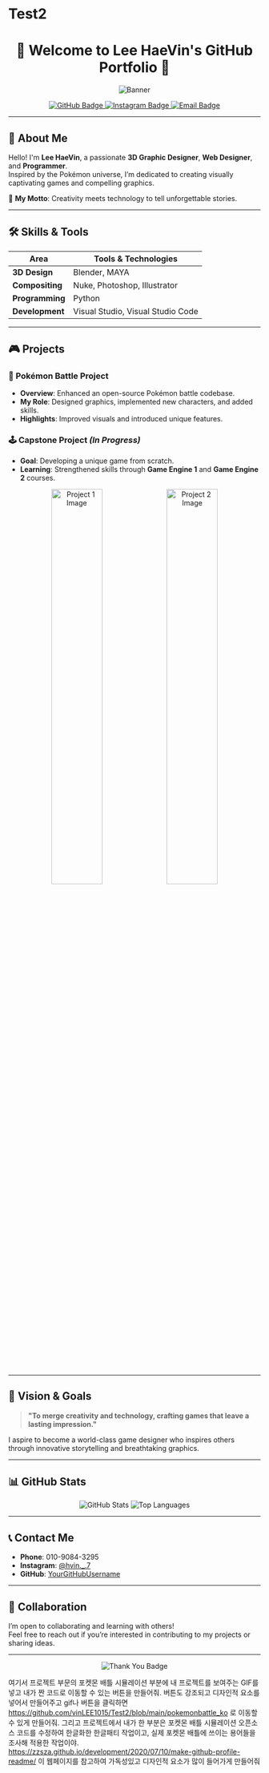 # Test2
<h1 align="center">🌟 Welcome to Lee HaeVin's GitHub Portfolio 🌟</h1>

<p align="center">
  <img src="https://via.placeholder.com/800x200.png?text=Welcome+to+My+World" alt="Banner" />
</p>

<p align="center">
  <a href="[(https://github.com/vinLEE1015)]">
    <img src="https://img.shields.io/badge/GitHub-181717?style=for-the-badge&logo=github&logoColor=white" alt="GitHub Badge">
  </a>
  <a href="https://www.instagram.com/hvin._.7">
    <img src="https://img.shields.io/badge/Instagram-E4405F?style=for-the-badge&logo=instagram&logoColor=white" alt="Instagram Badge">
  </a>
  <a href="mailto:your.email@example.com">
    <img src="https://img.shields.io/badge/Email-D14836?style=for-the-badge&logo=gmail&logoColor=white" alt="Email Badge">
  </a>
</p>

---

## 👋 About Me

Hello! I'm **Lee HaeVin**, a passionate **3D Graphic Designer**, **Web Designer**, and **Programmer**.  
Inspired by the Pokémon universe, I’m dedicated to creating visually captivating games and compelling graphics.  

🌟 **My Motto**: Creativity meets technology to tell unforgettable stories.  

---

## 🛠️ Skills & Tools

| Area             | Tools & Technologies                   |
|------------------|----------------------------------------|
| **3D Design**    | Blender, MAYA                         |
| **Compositing**  | Nuke, Photoshop, Illustrator          |
| **Programming**  | Python                                |
| **Development**  | Visual Studio, Visual Studio Code      |

---

## 🎮 Projects

### 🎯 Pokémon Battle Project
- **Overview**: Enhanced an open-source Pokémon battle codebase.
- **My Role**: Designed graphics, implemented new characters, and added skills.
- **Highlights**: Improved visuals and introduced unique features.

### 🕹️ Capstone Project *(In Progress)*
- **Goal**: Developing a unique game from scratch.
- **Learning**: Strengthened skills through **Game Engine 1** and **Game Engine 2** courses.

<p align="center">
  <img src="https://via.placeholder.com/400x250.png?text=Project+1+Image" alt="Project 1 Image" width="45%"/>
  <img src="https://via.placeholder.com/400x250.png?text=Project+2+Image" alt="Project 2 Image" width="45%"/>
</p>

---

## 🌟 Vision & Goals

> **"To merge creativity and technology, crafting games that leave a lasting impression."**  

I aspire to become a world-class game designer who inspires others through innovative storytelling and breathtaking graphics.  

---

## 📊 GitHub Stats

<p align="center">
  <img src="https://github-readme-stats.vercel.app/api?username=YourGitHubUsername&show_icons=true&theme=tokyonight" alt="GitHub Stats" />
  <img src="https://github-readme-stats.vercel.app/api/top-langs/?username=YourGitHubUsername&layout=compact&theme=tokyonight" alt="Top Languages" />
</p>

---

## 📞 Contact Me

- **Phone**: 010-9084-3295  
- **Instagram**: [@hvin._.7](https://www.instagram.com/hvin._.7)  
- **GitHub**: [YourGitHubUsername](https://github.com/YourGitHubUsername)  

---

## 🤝 Collaboration

I’m open to collaborating and learning with others!  
Feel free to reach out if you’re interested in contributing to my projects or sharing ideas.  

---

<p align="center">
  <img src="https://img.shields.io/badge/Thanks%20for%20visiting!-brightgreen?style=for-the-badge" alt="Thank You Badge">
</p>



여기서 프로젝트 부문의 포켓몬 배틀 시뮬레이션 부분에 내 프로젝트를 보여주는 GIF를 넣고 내가 짠 코드로 이동할 수 있는 버튼을 만들어줘. 버튼도 강조되고 디자인적 요소를 넣어서 만들어주고 gif나 버튼을 클릭하면 https://github.com/vinLEE1015/Test2/blob/main/pokemonbattle_ko 로 이동할 수 있게 만들어줘.
그리고 프로젝트에서 내가 한 부분은 포켓몬 배틀 시뮬레이션 오픈소스 코드를 수정하여 한글화한 한글패티 작업이고, 실제 포켓몬 배틀에 쓰이는 용어들을 조사해 적용한 작업이야. 
https://zzsza.github.io/development/2020/07/10/make-github-profile-readme/ 이 웹페이지를 참고하여 가독성있고 디자인적 요소가 많이 들어가게 만들어줘
